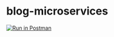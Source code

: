 # blog-microservices

[![Run in Postman](https://run.pstmn.io/button.svg)](https://god.gw.postman.com/run-collection/20872961-fd18cdea-660e-4964-8121-dc0218f2ed38?action=collection%2Ffork&collection-url=entityId%3D20872961-fd18cdea-660e-4964-8121-dc0218f2ed38%26entityType%3Dcollection%26workspaceId%3D17086d2a-b611-4800-b08b-91bbd2e8bfde)
